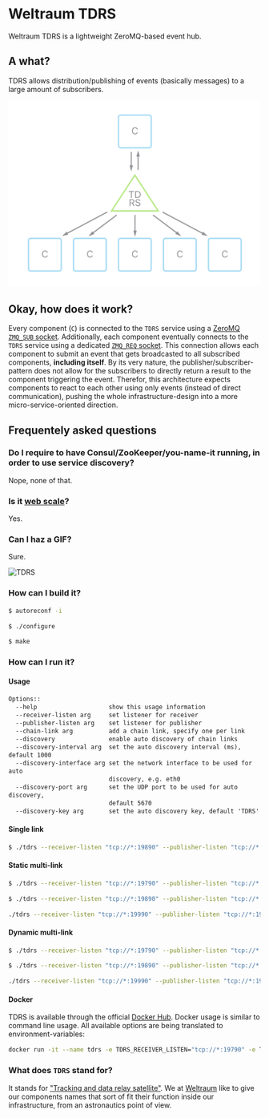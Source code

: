 # Weltraum TDRS
Weltraum TDRS is a lightweight ZeroMQ-based event hub.

## A what?

TDRS allows distribution/publishing of events (basically messages) to a large amount of subscribers.

![TDRS overview](README/tdrs01@2x.png)

## Okay, how does it work?

Every component (`C`) is connected to the `TDRS` service using a [ZeroMQ](http://zeromq.org) [`ZMQ_SUB` socket](http://api.zeromq.org/4-0:zmq-socket#toc10). Additionally, each component eventually connects to the `TDRS` service using a dedicated [`ZMQ_REQ` socket](http://api.zeromq.org/4-0:zmq-socket#toc4). This connection allows each component to submit an event that gets broadcasted to all subscribed components, **including itself**. By its very nature, the publisher/subscriber-pattern does not allow for the subscribers to directly return a result to the component triggering the event. Therefor, this architecture expects components to react to each other using only events (instead of direct communication), pushing the whole infrastructure-design into a more micro-service-oriented direction.

## Frequentely asked questions

### Do I require to have Consul/ZooKeeper/you-name-it running, in order to use service discovery?

Nope, none of that.

### Is it [web scale](https://www.youtube.com/watch?v=b2F-DItXtZs)?

Yes.

### Can I haz a GIF?

Sure.

![TDRS](README/tdrs01.gif)

### How can I build it?

```bash
$ autoreconf -i
```

```bash
$ ./configure
```

```bash
$ make
```

### How can I run it?

#### Usage

```
Options::
  --help                    show this usage information
  --receiver-listen arg     set listener for receiver
  --publisher-listen arg    set listener for publisher
  --chain-link arg          add a chain link, specify one per link
  --discovery               enable auto discovery of chain links
  --discovery-interval arg  set the auto discovery interval (ms), default 1000
  --discovery-interface arg set the network interface to be used for auto
                            discovery, e.g. eth0
  --discovery-port arg      set the UDP port to be used for auto discovery,
                            default 5670
  --discovery-key arg       set the auto discovery key, default 'TDRS'
```

#### Single link

```bash
$ ./tdrs --receiver-listen "tcp://*:19890" --publisher-listen "tcp://*:19891"
```

#### Static multi-link

```bash
$ ./tdrs --receiver-listen "tcp://*:19790" --publisher-listen "tcp://*:19791" --chain-link "tcp://127.0.0.1:19891" --chain-link "tcp://127.0.0.1:19991"
```

```bash
$ ./tdrs --receiver-listen "tcp://*:19890" --publisher-listen "tcp://*:19891" --chain-link "tcp://127.0.0.1:19791" --chain-link "tcp://127.0.0.1:19991"
```

```bash
./tdrs --receiver-listen "tcp://*:19990" --publisher-listen "tcp://*:19991" --chain-link "tcp://127.0.0.1:19891" --chain-link "tcp://127.0.0.1:19791"
```

#### Dynamic multi-link

```bash
$ ./tdrs --receiver-listen "tcp://*:19790" --publisher-listen "tcp://*:19791" --discovery
```

```bash
$ ./tdrs --receiver-listen "tcp://*:19890" --publisher-listen "tcp://*:19891" --discovery
```

```bash
./tdrs --receiver-listen "tcp://*:19990" --publisher-listen "tcp://*:19991" --discovery
```

#### Docker

TDRS is available through the official [Docker Hub](https://hub.docker.com/r/weltraum/tdrs/). Docker usage is similar to command line usage. All available options are being translated to environment-variables:

```bash
docker run -it --name tdrs -e TDRS_RECEIVER_LISTEN="tcp://*:19790" -e TDRS_PUBLISHER_LISTEN="tcp://*:19791" -e TDRS_DISCOVERY=true weltraum/tdrs
```

### What does `TDRS` stand for?

It stands for ["Tracking and data relay satellite"](https://en.wikipedia.org/wiki/Tracking_and_data_relay_satellite). We at [Weltraum](https://weltraum.co) like to give our components names that sort of fit their function inside our infrastructure, from an astronautics point of view.
